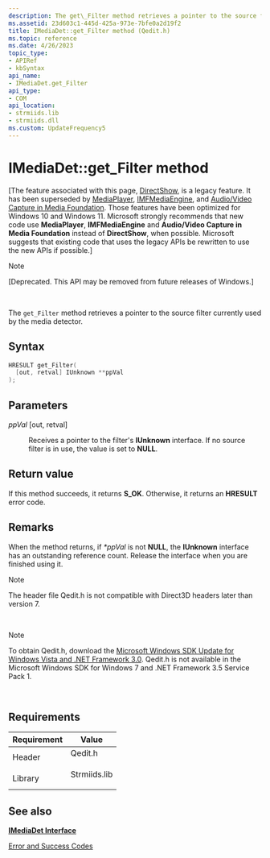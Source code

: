 ```yaml
---
description: The get\_Filter method retrieves a pointer to the source filter currently used by the media detector.
ms.assetid: 23d603c1-445d-425a-973e-7bfe0a2d19f2
title: IMediaDet::get_Filter method (Qedit.h)
ms.topic: reference
ms.date: 4/26/2023
topic_type: 
- APIRef
- kbSyntax
api_name: 
- IMediaDet.get_Filter
api_type: 
- COM
api_location: 
- strmiids.lib
- strmiids.dll
ms.custom: UpdateFrequency5
---
```


# IMediaDet::get\_Filter method

\[The feature associated with this page, [DirectShow](/windows/win32/directshow/directshow), is a legacy feature. It has been superseded by [MediaPlayer](/uwp/api/Windows.Media.Playback.MediaPlayer), [IMFMediaEngine](/windows/win32/api/mfmediaengine/nn-mfmediaengine-imfmediaengine), and [Audio/Video Capture in Media Foundation](windows/win32/medfound/audio-video-capture-in-media-foundation). Those features have been optimized for Windows 10 and Windows 11. Microsoft strongly recommends that new code use **MediaPlayer**, **IMFMediaEngine** and **Audio/Video Capture in Media Foundation** instead of **DirectShow**, when possible. Microsoft suggests that existing code that uses the legacy APIs be rewritten to use the new APIs if possible.\]

> [!Note]  
> \[Deprecated. This API may be removed from future releases of Windows.\]

 

The `get_Filter` method retrieves a pointer to the source filter currently used by the media detector.

## Syntax


```C++
HRESULT get_Filter(
  [out, retval] IUnknown **ppVal
);
```



## Parameters

<dl> <dt>

*ppVal* \[out, retval\]
</dt> <dd>

Receives a pointer to the filter's **IUnknown** interface. If no source filter is in use, the value is set to **NULL**.

</dd> </dl>

## Return value

If this method succeeds, it returns **S\_OK**. Otherwise, it returns an **HRESULT** error code.

## Remarks

When the method returns, if *\*ppVal* is not **NULL**, the **IUnknown** interface has an outstanding reference count. Release the interface when you are finished using it.

> [!Note]  
> The header file Qedit.h is not compatible with Direct3D headers later than version 7.

 

> [!Note]  
> To obtain Qedit.h, download the [Microsoft Windows SDK Update for Windows Vista and .NET Framework 3.0](https://msdn.microsoft.com/windowsvista/bb980924.aspx). Qedit.h is not available in the Microsoft Windows SDK for Windows 7 and .NET Framework 3.5 Service Pack 1.

 

## Requirements



| Requirement | Value |
|--------------------|-----------------------------------------------------------------------------------------|
| Header<br/>  | <dl> <dt>Qedit.h</dt> </dl>      |
| Library<br/> | <dl> <dt>Strmiids.lib</dt> </dl> |



## See also

<dl> <dt>

[**IMediaDet Interface**](imediadet.md)
</dt> <dt>

[Error and Success Codes](error-and-success-codes.md)
</dt> </dl>

 

 




